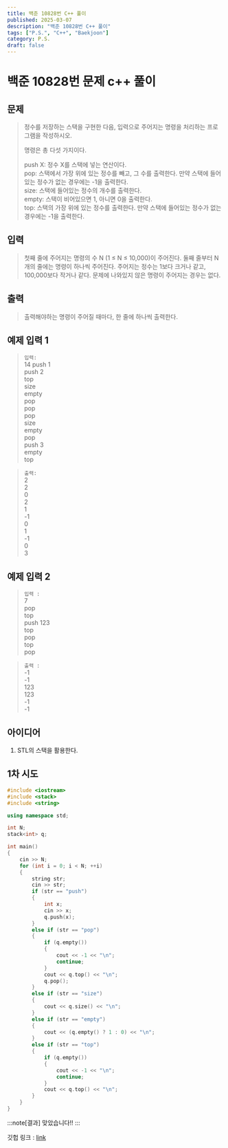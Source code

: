 ```yaml
---
title: 백준 10828번 C++ 풀이 
published: 2025-03-07
description: "백준 10828번 C++ 풀이"
tags: ["P.S.", "C++", "Baekjoon"]
category: P.S.
draft: false
---
```


# 백준 10828번 문제 c++ 풀이

## 문제 

> 정수를 저장하는 스택을 구현한 다음, 입력으로 주어지는 명령을 처리하는 프로그램을 작성하시오.
>
> 명령은 총 다섯 가지이다.
> 
> push X: 정수 X를 스택에 넣는 연산이다.  
> pop: 스택에서 가장 위에 있는 정수를 빼고, 그 수를 출력한다. 만약 스택에 들어있는 정수가 없는 경우에는 -1을 출력한다.  
> size: 스택에 들어있는 정수의 개수를 출력한다.  
> empty: 스택이 비어있으면 1, 아니면 0을 출력한다.  
> top: 스택의 가장 위에 있는 정수를 출력한다. 만약 스택에 들어있는 정수가 없는 경우에는 -1을 출력한다.  

## 입력

> 첫째 줄에 주어지는 명령의 수 N (1 ≤ N ≤ 10,000)이 주어진다. 둘째 줄부터 N개의 줄에는 명령이 하나씩 주어진다. 주어지는 정수는 1보다 크거나 같고, 100,000보다 작거나 같다. 문제에 나와있지 않은 명령이 주어지는 경우는 없다.

## 출력

> 출력해야하는 명령이 주어질 때마다, 한 줄에 하나씩 출력한다.
## 예제 입력 1

> `입력:`  
> 14
> push 1  
> push 2  
> top  
> size  
> empty  
> pop  
> pop  
> pop  
> size  
> empty  
> pop  
> push 3  
> empty  
> top  

>`출력:`  
> 2  
> 2  
> 0  
> 2  
> 1  
> -1  
> 0  
> 1  
> -1  
> 0  
> 3  

## 예제 입력 2
> `입력 :`  
> 7  
> pop  
> top  
> push 123  
> top  
> pop  
> top  
> pop  

>`출력 : `  
>-1  
> -1  
> 123  
> 123  
> -1  
> -1  
 
## 아이디어

1. STL의 스택을 활용한다.

## 1차 시도

```cpp
#include <iostream>
#include <stack>
#include <string>

using namespace std;

int N;
stack<int> q;

int main()
{
    cin >> N;
    for (int i = 0; i < N; ++i)
    {
        string str;
        cin >> str;
        if (str == "push")
        {
            int x;
            cin >> x;
            q.push(x);
        }
        else if (str == "pop")
        {
            if (q.empty())
            {
                cout << -1 << "\n";
                continue;
            }
            cout << q.top() << "\n";
            q.pop();
        }
        else if (str == "size")
        {
            cout << q.size() << "\n";
        }
        else if (str == "empty")
        {
            cout << (q.empty() ? 1 : 0) << "\n";
        }
        else if (str == "top")
        {
            if (q.empty())
            {
                cout << -1 << "\n";
                continue;
            }
            cout << q.top() << "\n";
        }
    }
}
```

:::note[결과]
맞았습니다!!
:::

깃헙 링크 : [link](https://github.com/Ushio-Hayase/Baekjoon/tree/main/%EB%B0%B1%EC%A4%80/Silver/10828.%E2%80%85%EC%8A%A4%ED%83%9D)